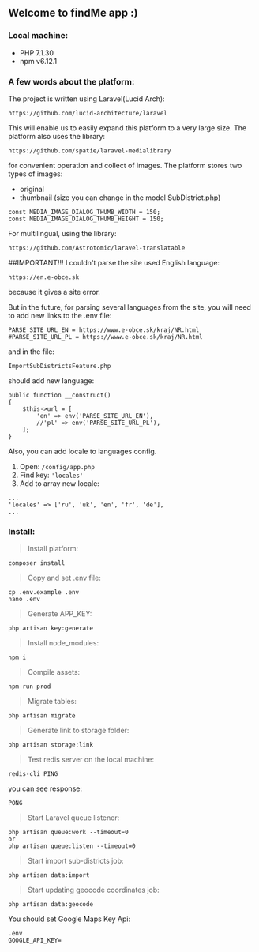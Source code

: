 ## Welcome to findMe app :)

### Local machine:
- PHP 7.1.30
- npm v6.12.1

### A few words about the platform:
The project is written using Laravel(Lucid Arch):
```
https://github.com/lucid-architecture/laravel
```
This will enable us to easily expand this platform to a very large size.
The platform also uses the library:
```
https://github.com/spatie/laravel-medialibrary
```
for convenient operation and collect of images.
The platform stores two types of images:
- original
- thumbnail (size you can change in the model SubDistrict.php)
```
const MEDIA_IMAGE_DIALOG_THUMB_WIDTH = 150;
const MEDIA_IMAGE_DIALOG_THUMB_HEIGHT = 150;
```

For multilingual, using the library:
```
https://github.com/Astrotomic/laravel-translatable
```

##IMPORTANT!!!
I couldn't parse the site used English language:
```
https://en.e-obce.sk
```
because it gives a site error.

But in the future, for parsing several languages ​​from the site, 
you will need to add new links to the .env file:
```
PARSE_SITE_URL_EN = https://www.e-obce.sk/kraj/NR.html
#PARSE_SITE_URL_PL = https://www.e-obce.sk/kraj/NR.html
```
and in the file:
```
ImportSubDistrictsFeature.php
```
should add new language:
``` 
public function __construct()
{
    $this->url = [
        'en' => env('PARSE_SITE_URL_EN'),
        //'pl' => env('PARSE_SITE_URL_PL'),
    ];
}
```
Also, you can add locale to languages config.
1. Open: ```/config/app.php```
2. Find key: ```'locales'```
3. Add to array new locale: 
```
...
'locales' => ['ru', 'uk', 'en', 'fr', 'de'],
...
```

### Install:
> Install platform:
```
composer install
```

> Copy and set .env file:
```
cp .env.example .env
nano .env
```

> Generate APP_KEY:
```
php artisan key:generate
```

> Install node_modules:
```
npm i
```

> Compile assets:
```
npm run prod
```

> Migrate tables:
```
php artisan migrate
```

> Generate link to storage folder:
```
php artisan storage:link
```

> Test redis server on the local machine:
```
redis-cli PING
```
you can see response:
```
PONG
```

> Start Laravel queue listener:
```
php artisan queue:work --timeout=0
or 
php artisan queue:listen --timeout=0
```

> Start import sub-districts job: 
```
php artisan data:import
```

> Start updating geocode coordinates job: 
```
php artisan data:geocode
```
You should set Google Maps Key Api:
```
.env
GOOGLE_API_KEY=
```
